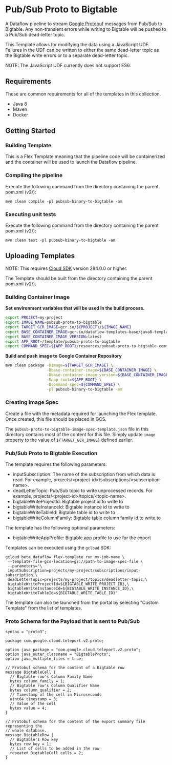 # Pub/Sub Proto to Bigtable

A Dataflow pipeline to stream
[Google Protobuf](https://developers.google.com/protocol-buffers) messages from
Pub/Sub to Bigtable. Any non-transient errors while writing to Bigtable will be
pushed to a Pub/Sub dead-letter topic.

This Template allows for modifying the data using a JavaScript UDF. Failures in
the UDF can be written to either the same dead-letter topic as the Bigtable
write errors or to a separate dead-letter topic.

NOTE: The JavaScript UDF currently does not support ES6.

## Requirements

These are common requirements for all of the templates in this collection.

*   Java 8
*   Maven
*   Docker

## Getting Started

### Building Template

This is a Flex Template meaning that the pipeline code will be containerized and
the container will be used to launch the Dataflow pipeline.

### Compiling the pipeline

Execute the following command from the directory containing the parent pom.xml
(v2/):

```shell
mvn clean compile -pl pubsub-binary-to-bigtable -am
```

### Executing unit tests

Execute the following command from the directory containing the parent pom.xml
(v2/):

```shell
mvn clean test -pl pubsub-binary-to-bigtable -am
```

## Uploading Templates

NOTE: This requires [Cloud SDK](https://cloud.google.com/sdk/downloads) version
284.0.0 or higher.

The Template should be built from the directory containing the parent pom.xml
(v2/).

### Building Container Image

__Set environment variables that will be used in the build process.__

```sh
export PROJECT=my-project
export IMAGE_NAME=pubsub-proto-to-bigtable
export TARGET_GCR_IMAGE=gcr.io/${PROJECT}/${IMAGE_NAME}
export BASE_CONTAINER_IMAGE=gcr.io/dataflow-templates-base/java8-template-launcher-base
export BASE_CONTAINER_IMAGE_VERSION=latest
export APP_ROOT=/template/pubsub-proto-to-bigtable
export COMMAND_SPEC=${APP_ROOT}/resources/pubsub-proto-to-bigtable-command-spec.json
```

__Build and push image to Google Container Repository__

```sh
mvn clean package -Dimage=${TARGET_GCR_IMAGE} \
                  -Dbase-container-image=${BASE_CONTAINER_IMAGE} \
                  -Dbase-container-image.version=${BASE_CONTAINER_IMAGE_VERSION} \
                  -Dapp-root=${APP_ROOT} \
                  -Dcommand-spec=${COMMAND_SPEC} \
                  -pl pubsub-binary-to-bigtable -am
```

### Creating Image Spec

Create a file with the metadata required for launching the Flex template. Once
created, this file should be placed in GCS.

The `pubsub-proto-to-bigtable-image-spec-template.json` file in this directory
contains most of the content for this file. Simply update `image` property to
the value of `${TARGET_GCR_IMAGE}` defined earlier.

### Pub/Sub Proto to Bigtable Execution

The template requires the following parameters:

*   inputSubscription: The name of the subscription from which data is read. For
    example, projects/\<project-id\>/subscriptions/\<subscription-name\>.
*   deadLetterTopic: Pub/Sub topic to write unprocessed records. For example,
    projects/\<project-id\>/topics/\<topic-name\>.
*   bigtableWriteProjectId: Bigtable project id to write to
*   bigtableWriteInstanceId: Bigtable instance id to write to
*   bigtableWriteTableId: Bigtable table id to write to
*   bigtableWriteColumnFamily: Bigtable table column family id to write to

The template has the following optional parameters:
*   bigtableWriteAppProfile: Bigtable app profile to use for the export

Templates can be executed using the `gcloud` SDK:

```
gcloud beta dataflow flex-template run my-job-name \
 --template-file-gcs-location=gs://path-to-image-spec-file \
 --parameters="\
 inputSubscription=projects/my-project/subscriptions/input-subscription,\
 deadLetterTopic=projects/my-project/topics/deadletter-topic,\
 bigtableWriteProjectId=${BIGTABLE_WRITE_PROJECT_ID},\
 bigtableWriteInstanceId=${BIGTABLE_WRITE_INSTANCE_ID},\
 bigtableWriteTableId=${BIGTABLE_WRITE_TABLE_ID}"
```

The template can also be launched from the portal by selecting "Custom Template"
from the list of templates.

### Proto Schema for the Payload that is sent to Pub/Sub

```
syntax = "proto3";

package com.google.cloud.teleport.v2.proto;

option java_package = "com.google.cloud.teleport.v2.proto";
option java_outer_classname = "BigtableProto";
option java_multiple_files = true;

// Protobuf schema for the content of a Bigtable row
message BigtableCell {
  // Bigtable row's Column Family Name
  bytes column_family = 1;
  // Bigtable row's Column Qualifier Name
  bytes column_qualifier = 2;
  // Timestamp of the cell in Microseconds
  uint64 timestamp = 3;
  // Value of the cell
  bytes value = 4;
}

// Protobuf schema for the content of the export summary file representing the
// whole database.
message BigtableRow {
  // Bigtable's Row key
  bytes row_key = 1;
  // List of cells to be added in the row
  repeated BigtableCell cells = 2;
}

```